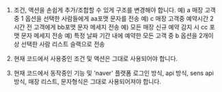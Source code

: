 1. 조건, 액션을 손쉽게 추가/조합할 수 있게 구조를 변경해야 합니다.
예) a 매장 고객중 1 옵션을 선택한 사람들에게 aa포맷 문자를 전송
예) c 매장 고객중 예약시간 2시간 전 고객에게 bb포맷 문자 메세지 전송
예) 모든 매장 신규 예약 감지 시 cc 포맷 문자 메세지 전송
예) 특정 날짜 기간 내에 예약한 모든 고객 중 b 옵션을 2개이상 선택한 사람 리스트 슬랙으로 전송

2. 현재 코드에서 사용중인 조건 및 액션은 그대로 사용되어야 합니다.
3. 현재 코드에서 동작중인 기능 및 'naver' 플랫폼 로그인 방식, api 방식, sens api 방식, 매장 리스트, 문자형식은 그대로 사용되어져야 합니다.